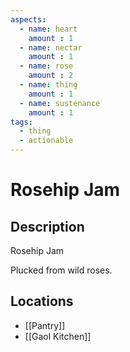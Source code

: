 ```yaml
---
aspects: 
  - name: heart
    amount : 1
  - name: nectar
    amount : 1
  - name: rose
    amount : 2
  - name: thing
    amount : 1
  - name: sustenance
    amount : 1
tags:
  - thing
  - actionable
---
```


# Rosehip Jam

## Description
Rosehip Jam

Plucked from wild roses.
## Locations
- [[Pantry]]
- [[Gaol Kitchen]]